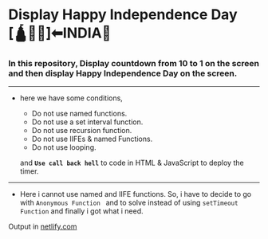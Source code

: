 # Display Happy Independence Day [🛕🕌⛪]⬅INDIA💞 

 ### In this repository, Display countdown from 10 to 1 on the screen and then display Happy Independence Day on the screen.
---
+ here we have some conditions, 
  + Do not use named functions.
  + Do not use a set interval function.
  + Do not use recursion function.
  + Do not use IIFEs & named Functions.
  + Do not use looping.

  and  **`Use call back hell`** to code in HTML & JavaScript to deploy the timer.
---

   + Here i cannot use named and  IIFE functions. So, i have to decide to go with `Anonymous Function ` and to solve instead of using `setTimeout Function` and finally i got what i need.

 Output in [netlify.com](https://independence-day-greetings-by-arun.netlify.app/)
   
